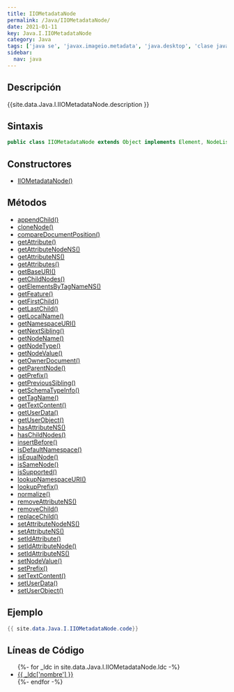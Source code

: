 ```yaml
---
title: IIOMetadataNode
permalink: /Java/IIOMetadataNode/
date: 2021-01-11
key: Java.I.IIOMetadataNode
category: Java
tags: ['java se', 'javax.imageio.metadata', 'java.desktop', 'clase java', 'Java 1.0']
sidebar: 
  nav: java
---
```


## Descripción
{{site.data.Java.I.IIOMetadataNode.description }}

## Sintaxis
~~~java
public class IIOMetadataNode extends Object implements Element, NodeList
~~~

## Constructores
* [IIOMetadataNode()](/Java/IIOMetadataNode/IIOMetadataNode/)

## Métodos
* [appendChild()](/Java/IIOMetadataNode/appendChild)
* [cloneNode()](/Java/IIOMetadataNode/cloneNode)
* [compareDocumentPosition()](/Java/IIOMetadataNode/compareDocumentPosition)
* [getAttribute()](/Java/IIOMetadataNode/getAttribute)
* [getAttributeNodeNS()](/Java/IIOMetadataNode/getAttributeNodeNS)
* [getAttributeNS()](/Java/IIOMetadataNode/getAttributeNS)
* [getAttributes()](/Java/IIOMetadataNode/getAttributes)
* [getBaseURI()](/Java/IIOMetadataNode/getBaseURI)
* [getChildNodes()](/Java/IIOMetadataNode/getChildNodes)
* [getElementsByTagNameNS()](/Java/IIOMetadataNode/getElementsByTagNameNS)
* [getFeature()](/Java/IIOMetadataNode/getFeature)
* [getFirstChild()](/Java/IIOMetadataNode/getFirstChild)
* [getLastChild()](/Java/IIOMetadataNode/getLastChild)
* [getLocalName()](/Java/IIOMetadataNode/getLocalName)
* [getNamespaceURI()](/Java/IIOMetadataNode/getNamespaceURI)
* [getNextSibling()](/Java/IIOMetadataNode/getNextSibling)
* [getNodeName()](/Java/IIOMetadataNode/getNodeName)
* [getNodeType()](/Java/IIOMetadataNode/getNodeType)
* [getNodeValue()](/Java/IIOMetadataNode/getNodeValue)
* [getOwnerDocument()](/Java/IIOMetadataNode/getOwnerDocument)
* [getParentNode()](/Java/IIOMetadataNode/getParentNode)
* [getPrefix()](/Java/IIOMetadataNode/getPrefix)
* [getPreviousSibling()](/Java/IIOMetadataNode/getPreviousSibling)
* [getSchemaTypeInfo()](/Java/IIOMetadataNode/getSchemaTypeInfo)
* [getTagName()](/Java/IIOMetadataNode/getTagName)
* [getTextContent()](/Java/IIOMetadataNode/getTextContent)
* [getUserData()](/Java/IIOMetadataNode/getUserData)
* [getUserObject()](/Java/IIOMetadataNode/getUserObject)
* [hasAttributeNS()](/Java/IIOMetadataNode/hasAttributeNS)
* [hasChildNodes()](/Java/IIOMetadataNode/hasChildNodes)
* [insertBefore()](/Java/IIOMetadataNode/insertBefore)
* [isDefaultNamespace()](/Java/IIOMetadataNode/isDefaultNamespace)
* [isEqualNode()](/Java/IIOMetadataNode/isEqualNode)
* [isSameNode()](/Java/IIOMetadataNode/isSameNode)
* [isSupported()](/Java/IIOMetadataNode/isSupported)
* [lookupNamespaceURI()](/Java/IIOMetadataNode/lookupNamespaceURI)
* [lookupPrefix()](/Java/IIOMetadataNode/lookupPrefix)
* [normalize()](/Java/IIOMetadataNode/normalize)
* [removeAttributeNS()](/Java/IIOMetadataNode/removeAttributeNS)
* [removeChild()](/Java/IIOMetadataNode/removeChild)
* [replaceChild()](/Java/IIOMetadataNode/replaceChild)
* [setAttributeNodeNS()](/Java/IIOMetadataNode/setAttributeNodeNS)
* [setAttributeNS()](/Java/IIOMetadataNode/setAttributeNS)
* [setIdAttribute()](/Java/IIOMetadataNode/setIdAttribute)
* [setIdAttributeNode()](/Java/IIOMetadataNode/setIdAttributeNode)
* [setIdAttributeNS()](/Java/IIOMetadataNode/setIdAttributeNS)
* [setNodeValue()](/Java/IIOMetadataNode/setNodeValue)
* [setPrefix()](/Java/IIOMetadataNode/setPrefix)
* [setTextContent()](/Java/IIOMetadataNode/setTextContent)
* [setUserData()](/Java/IIOMetadataNode/setUserData)
* [setUserObject()](/Java/IIOMetadataNode/setUserObject)

## Ejemplo
~~~java
{{ site.data.Java.I.IIOMetadataNode.code}}
~~~

## Líneas de Código
<ul>
{%- for _ldc in site.data.Java.I.IIOMetadataNode.ldc -%}
   <li>
       <a href="{{_ldc['url'] }}">{{ _ldc['nombre'] }}</a>
   </li>
{%- endfor -%}
</ul>
